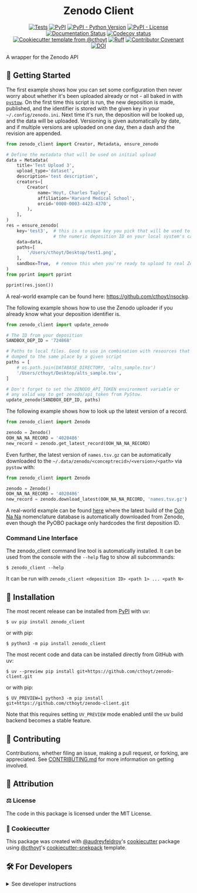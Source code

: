 <!--
<p align="center">
  <img src="https://github.com/cthoyt/zenodo-client/raw/main/docs/source/logo.png" height="150">
</p>
-->

<h1 align="center">
  Zenodo Client
</h1>

<p align="center">
    <a href="https://github.com/cthoyt/zenodo-client/actions/workflows/tests.yml">
        <img alt="Tests" src="https://github.com/cthoyt/zenodo-client/actions/workflows/tests.yml/badge.svg" /></a>
    <a href="https://pypi.org/project/zenodo_client">
        <img alt="PyPI" src="https://img.shields.io/pypi/v/zenodo_client" /></a>
    <a href="https://pypi.org/project/zenodo_client">
        <img alt="PyPI - Python Version" src="https://img.shields.io/pypi/pyversions/zenodo_client" /></a>
    <a href="https://github.com/cthoyt/zenodo-client/blob/main/LICENSE">
        <img alt="PyPI - License" src="https://img.shields.io/pypi/l/zenodo_client" /></a>
    <a href='https://zenodo_client.readthedocs.io/en/latest/?badge=latest'>
        <img src='https://readthedocs.org/projects/zenodo_client/badge/?version=latest' alt='Documentation Status' /></a>
    <a href="https://codecov.io/gh/cthoyt/zenodo-client/branch/main">
        <img src="https://codecov.io/gh/cthoyt/zenodo-client/branch/main/graph/badge.svg" alt="Codecov status" /></a>  
    <a href="https://github.com/cthoyt/cookiecutter-python-package">
        <img alt="Cookiecutter template from @cthoyt" src="https://img.shields.io/badge/Cookiecutter-snekpack-blue" /></a>
    <a href="https://github.com/astral-sh/ruff">
        <img src="https://img.shields.io/endpoint?url=https://raw.githubusercontent.com/astral-sh/ruff/main/assets/badge/v2.json" alt="Ruff" style="max-width:100%;"></a>
    <a href="https://github.com/cthoyt/zenodo-client/blob/main/.github/CODE_OF_CONDUCT.md">
        <img src="https://img.shields.io/badge/Contributor%20Covenant-2.1-4baaaa.svg" alt="Contributor Covenant"/></a>
    <a href="https://zenodo.org/badge/latestdoi/343513445">
        <img src="https://zenodo.org/badge/343513445.svg" alt="DOI"></a>
</p>

A wrapper for the Zenodo API

## 💪 Getting Started

The first example shows how you can set some configuration then never worry about whether it's been
uploaded already or not - all baked in with [`pystow`](https://github.com/cthoyt/pystow). On the
first time this script is run, the new deposition is made, published, and the identifier is stored
with the given key in your `~/.config/zenodo.ini`. Next time it's run, the deposition will be looked
up, and the data will be uploaded. Versioning is given automatically by date, and if multiple
versions are uploaded on one day, then a dash and the revision are appended.

```python
from zenodo_client import Creator, Metadata, ensure_zenodo

# Define the metadata that will be used on initial upload
data = Metadata(
    title='Test Upload 3',
    upload_type='dataset',
    description='test description',
    creators=[
        Creator(
            name='Hoyt, Charles Tapley',
            affiliation='Harvard Medical School',
            orcid='0000-0003-4423-4370',
        ),
    ],
)
res = ensure_zenodo(
    key='test3',  # this is a unique key you pick that will be used to store
                  # the numeric deposition ID on your local system's cache
    data=data,
    paths=[
        '/Users/cthoyt/Desktop/test1.png',
    ],
    sandbox=True,  # remove this when you're ready to upload to real Zenodo
)
from pprint import pprint

pprint(res.json())
```

A real-world example can be found here: https://github.com/cthoyt/nsockg.

The following example shows how to use the Zenodo uploader if you already know what your deposition
identifier is.

```python
from zenodo_client import update_zenodo

# The ID from your deposition
SANDBOX_DEP_ID = '724868'

# Paths to local files. Good to use in combination with resources that are always
# dumped to the same place by a given script
paths = [
    # os.path.join(DATABASE_DIRECTORY, 'alts_sample.tsv')
    '/Users/cthoyt/Desktop/alts_sample.tsv',
]

# Don't forget to set the ZENODO_API_TOKEN environment variable or
# any valid way to get zenodo/api_token from PyStow.
update_zenodo(SANDBOX_DEP_ID, paths)
```

The following example shows how to look up the latest version of a record.

```python
from zenodo_client import Zenodo

zenodo = Zenodo()
OOH_NA_NA_RECORD = '4020486'
new_record = zenodo.get_latest_record(OOH_NA_NA_RECORD)
```

Even further, the latest version of `names.tsv.gz` can be automatically downloaded to the
`~/.data/zenodo/<conceptrecid>/<version>/<path>` via `pystow` with:

```python
from zenodo_client import Zenodo

zenodo = Zenodo()
OOH_NA_NA_RECORD = '4020486'
new_record = zenodo.download_latest(OOH_NA_NA_RECORD, 'names.tsv.gz')
```

A real-world example can be found [here](https://github.com/pyobo/pyobo/blob/master/src/pyobo/resource_utils.py)
where the latest build of the [Ooh Na Na](https://cthoyt.com/2020/04/18/ooh-na-na.html) nomenclature
database is automatically downloaded from Zenodo, even though the PyOBO package only hardcodes the
first deposition ID.

### Command Line Interface

The zenodo_client command line tool is automatically installed.
It can be used from the console with the `--help` flag to show all subcommands:

```console
$ zenodo_client --help
```

It can be run with `zenodo_client <deposition ID> <path 1> ... <path N>`

## 🚀 Installation

The most recent release can be installed from
[PyPI](https://pypi.org/project/zenodo_client/) with uv:

```console
$ uv pip install zenodo_client
```

or with pip:

```console
$ python3 -m pip install zenodo_client
```

The most recent code and data can be installed directly from GitHub with uv:

```console
$ uv --preview pip install git+https://github.com/cthoyt/zenodo-client.git
```

or with pip:

```console
$ UV_PREVIEW=1 python3 -m pip install git+https://github.com/cthoyt/zenodo-client.git
```

Note that this requires setting `UV_PREVIEW` mode enabled until the uv build
backend becomes a stable feature.

## 👐 Contributing

Contributions, whether filing an issue, making a pull request, or forking, are
appreciated. See
[CONTRIBUTING.md](https://github.com/cthoyt/zenodo-client/blob/master/.github/CONTRIBUTING.md)
for more information on getting involved.

## 👋 Attribution

### ⚖️ License

The code in this package is licensed under the MIT License.

<!--
### 📖 Citation

Citation goes here!
-->

<!--
### 🎁 Support

This project has been supported by the following organizations (in alphabetical order):

- [Biopragmatics Lab](https://biopragmatics.github.io)

-->

<!--
### 💰 Funding

This project has been supported by the following grants:

| Funding Body  | Program                                                      | Grant Number |
|---------------|--------------------------------------------------------------|--------------|
| Funder        | [Grant Name (GRANT-ACRONYM)](https://example.com/grant-link) | ABCXYZ       |
-->

### 🍪 Cookiecutter

This package was created with
[@audreyfeldroy](https://github.com/audreyfeldroy)'s
[cookiecutter](https://github.com/cookiecutter/cookiecutter) package using
[@cthoyt](https://github.com/cthoyt)'s
[cookiecutter-snekpack](https://github.com/cthoyt/cookiecutter-snekpack)
template.

## 🛠️ For Developers

<details>
  <summary>See developer instructions</summary>

The final section of the README is for if you want to get involved by making a
code contribution.

### Development Installation

To install in development mode, use the following:

```console
$ git clone git+https://github.com/cthoyt/zenodo-client.git
$ cd zenodo-client
$ uv --preview pip install -e .
```

Alternatively, install using pip:

```console
$ UV_PREVIEW=1 python3 -m pip install -e .
```

Note that this requires setting `UV_PREVIEW` mode enabled until the uv build
backend becomes a stable feature.

### Updating Package Boilerplate

This project uses `cruft` to keep boilerplate (i.e., configuration, contribution
guidelines, documentation configuration) up-to-date with the upstream
cookiecutter package. Install cruft with either `uv tool install cruft` or
`python3 -m pip install cruft` then run:

```console
$ cruft update
```

More info on Cruft's update command is available
[here](https://github.com/cruft/cruft?tab=readme-ov-file#updating-a-project).

### 🥼 Testing

After cloning the repository and installing `tox` with
`uv tool install tox --with tox-uv` or
`python3 -m pip install tox tox-uv`, the unit tests in the `tests/` folder
can be run reproducibly with:

```console
$ tox -e py
```

Additionally, these tests are automatically re-run with each commit in a
[GitHub Action](https://github.com/cthoyt/zenodo-client/actions?query=workflow%3ATests).

### 📖 Building the Documentation

The documentation can be built locally using the following:

```console
$ git clone git+https://github.com/cthoyt/zenodo-client.git
$ cd zenodo-client
$ tox -e docs
$ open docs/build/html/index.html
```

The documentation automatically installs the package as well as the `docs` extra
specified in the [`pyproject.toml`](pyproject.toml). `sphinx` plugins like
`texext` can be added there. Additionally, they need to be added to the
`extensions` list in [`docs/source/conf.py`](docs/source/conf.py).

The documentation can be deployed to [ReadTheDocs](https://readthedocs.io) using
[this guide](https://docs.readthedocs.io/en/stable/intro/import-guide.html). The
[`.readthedocs.yml`](.readthedocs.yml) YAML file contains all the configuration
you'll need. You can also set up continuous integration on GitHub to check not
only that Sphinx can build the documentation in an isolated environment (i.e.,
with `tox -e docs-test`) but also that
[ReadTheDocs can build it too](https://docs.readthedocs.io/en/stable/pull-requests.html).

#### Configuring ReadTheDocs

1. Log in to ReadTheDocs with your GitHub account to install the integration at
   https://readthedocs.org/accounts/login/?next=/dashboard/
2. Import your project by navigating to https://readthedocs.org/dashboard/import
   then clicking the plus icon next to your repository
3. You can rename the repository on the next screen using a more stylized name
   (i.e., with spaces and capital letters)
4. Click next, and you're good to go!

### 📦 Making a Release

#### Configuring Zenodo

[Zenodo](https://zenodo.org) is a long-term archival system that assigns a DOI
to each release of your package.

1. Log in to Zenodo via GitHub with this link:
   https://zenodo.org/oauth/login/github/?next=%2F. This brings you to a page
   that lists all of your organizations and asks you to approve installing the
   Zenodo app on GitHub. Click "grant" next to any organizations you want to
   enable the integration for, then click the big green "approve" button. This
   step only needs to be done once.
2. Navigate to https://zenodo.org/account/settings/github/, which lists all of
   your GitHub repositories (both in your username and any organizations you
   enabled). Click the on/off toggle for any relevant repositories. When you
   make a new repository, you'll have to come back to this

After these steps, you're ready to go! After you make "release" on GitHub (steps
for this are below), you can navigate to
https://zenodo.org/account/settings/github/repository/cthoyt/zenodo-client
to see the DOI for the release and link to the Zenodo record for it.

#### Registering with the Python Package Index (PyPI)

You only have to do the following steps once.

1. Register for an account on the
   [Python Package Index (PyPI)](https://pypi.org/account/register)
2. Navigate to https://pypi.org/manage/account and make sure you have verified
   your email address. A verification email might not have been sent by default,
   so you might have to click the "options" dropdown next to your address to get
   to the "re-send verification email" button
3. 2-Factor authentication is required for PyPI since the end of 2023 (see this
   [blog post from PyPI](https://blog.pypi.org/posts/2023-05-25-securing-pypi-with-2fa/)).
   This means you have to first issue account recovery codes, then set up
   2-factor authentication
4. Issue an API token from https://pypi.org/manage/account/token

#### Configuring your machine's connection to PyPI

You have to do the following steps once per machine.

```console
$ uv tool install keyring
$ keyring set https://upload.pypi.org/legacy/ __token__
$ keyring set https://test.pypi.org/legacy/ __token__
```

Note that this deprecates previous workflows using `.pypirc`.

#### Uploading to PyPI

After installing the package in development mode and installing
`tox` with `uv tool install tox --with tox-uv` or
`python3 -m pip install tox tox-uv`, run the following from the console:

```console
$ tox -e finish
```

This script does the following:

1. Uses [bump-my-version](https://github.com/callowayproject/bump-my-version) to
   switch the version number in the `pyproject.toml`, `CITATION.cff`,
   `src/zenodo_client/version.py`, and
   [`docs/source/conf.py`](docs/source/conf.py) to not have the `-dev` suffix
2. Packages the code in both a tar archive and a wheel using
   [`uv build`](https://docs.astral.sh/uv/guides/publish/#building-your-package)
3. Uploads to PyPI using
   [`uv publish`](https://docs.astral.sh/uv/guides/publish/#publishing-your-package).
4. Push to GitHub. You'll need to make a release going with the commit where the
   version was bumped.
5. Bump the version to the next patch. If you made big changes and want to bump
   the version by minor, you can use `tox -e bumpversion -- minor` after.

#### Releasing on GitHub

1. Navigate to
   https://github.com/cthoyt/zenodo-client/releases/new
   to draft a new release
2. Click the "Choose a Tag" dropdown and select the tag corresponding to the
   release you just made
3. Click the "Generate Release Notes" button to get a quick outline of recent
   changes. Modify the title and description as you see fit
4. Click the big green "Publish Release" button

This will trigger Zenodo to assign a DOI to your release as well.

</details>
